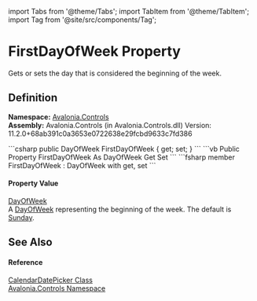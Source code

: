 import Tabs from '@theme/Tabs'; 
import TabItem from '@theme/TabItem'; 
import Tag from '@site/src/components/Tag'; 

# FirstDayOfWeek Property


Gets or sets the day that is considered the beginning of the week.



## Definition
**Namespace:** <a href="N_Avalonia_Controls">Avalonia.Controls</a>  
**Assembly:** Avalonia.Controls (in Avalonia.Controls.dll) Version: 11.2.0+68ab391c0a3653e0722638e29fcbd9633c7fd386

<Tabs groupId="api-code-preview">
<TabItem value="csharp" label="C#">
```csharp
public DayOfWeek FirstDayOfWeek { get; set; }
```
</TabItem>
<TabItem value="vb" label="VB">
```vb
Public Property FirstDayOfWeek As DayOfWeek
	Get
	Set
```
</TabItem>
<TabItem value="fsharp" label="F#">
```fsharp
member FirstDayOfWeek : DayOfWeek with get, set
```
</TabItem>
</Tabs>



#### Property Value
<a href="https://learn.microsoft.com/dotnet/api/system.dayofweek" target="_blank" rel="noopener noreferrer">DayOfWeek</a>  
A <a href="https://learn.microsoft.com/dotnet/api/system.dayofweek" target="_blank" rel="noopener noreferrer">DayOfWeek</a> representing the beginning of the week. The default is <a href="https://learn.microsoft.com/dotnet/api/system.dayofweek#system-dayofweek-sunday" target="_blank" rel="noopener noreferrer">Sunday</a>.

## See Also


#### Reference
<a href="T_Avalonia_Controls_CalendarDatePicker">CalendarDatePicker Class</a>  
<a href="N_Avalonia_Controls">Avalonia.Controls Namespace</a>  
